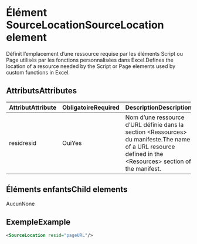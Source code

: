 # <a name="sourcelocation-element"></a><span data-ttu-id="ad1b8-101">Élément SourceLocation</span><span class="sxs-lookup"><span data-stu-id="ad1b8-101">SourceLocation element</span></span>

<span data-ttu-id="ad1b8-102">Définit l’emplacement d’une ressource requise par les éléments Script ou Page utilisés par les fonctions personnalisées dans Excel.</span><span class="sxs-lookup"><span data-stu-id="ad1b8-102">Defines the location of a resource needed by the Script or Page elements used by custom functions in Excel.</span></span>

## <a name="attributes"></a><span data-ttu-id="ad1b8-103">Attributs</span><span class="sxs-lookup"><span data-stu-id="ad1b8-103">Attributes</span></span>

| <span data-ttu-id="ad1b8-104">**Attribut**</span><span class="sxs-lookup"><span data-stu-id="ad1b8-104">**Attribute**</span></span> | <span data-ttu-id="ad1b8-105">**Obligatoire**</span><span class="sxs-lookup"><span data-stu-id="ad1b8-105">**Required**</span></span> | <span data-ttu-id="ad1b8-106">**Description**</span><span class="sxs-lookup"><span data-stu-id="ad1b8-106">**Description**</span></span>                                                                      |
|---------------|--------------|--------------------------------------------------------------------------------------|
| <span data-ttu-id="ad1b8-107">resid</span><span class="sxs-lookup"><span data-stu-id="ad1b8-107">resid</span></span>         | <span data-ttu-id="ad1b8-108">Oui</span><span class="sxs-lookup"><span data-stu-id="ad1b8-108">Yes</span></span>          | <span data-ttu-id="ad1b8-109">Nom d’une ressource d’URL définie dans la section &lt;Ressources&gt; du manifeste.</span><span class="sxs-lookup"><span data-stu-id="ad1b8-109">The name of a URL resource defined in the &lt;Resources&gt; section of the manifest.</span></span> |

## <a name="child-elements"></a><span data-ttu-id="ad1b8-110">Éléments enfants</span><span class="sxs-lookup"><span data-stu-id="ad1b8-110">Child elements</span></span>

<span data-ttu-id="ad1b8-111">Aucun</span><span class="sxs-lookup"><span data-stu-id="ad1b8-111">None</span></span>

## <a name="example"></a><span data-ttu-id="ad1b8-112">Exemple</span><span class="sxs-lookup"><span data-stu-id="ad1b8-112">Example</span></span>

```xml
<SourceLocation resid="pageURL"/>
```